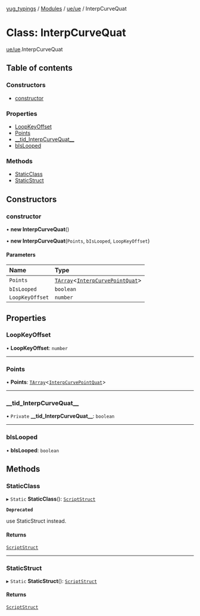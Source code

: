 [yug_typings](../README.md) / [Modules](../modules.md) / [ue/ue](../modules/ue_ue.md) / InterpCurveQuat

# Class: InterpCurveQuat

[ue/ue](../modules/ue_ue.md).InterpCurveQuat

## Table of contents

### Constructors

- [constructor](ue_ue.InterpCurveQuat.md#constructor)

### Properties

- [LoopKeyOffset](ue_ue.InterpCurveQuat.md#loopkeyoffset)
- [Points](ue_ue.InterpCurveQuat.md#points)
- [\_\_tid\_InterpCurveQuat\_\_](ue_ue.InterpCurveQuat.md#__tid_interpcurvequat__)
- [bIsLooped](ue_ue.InterpCurveQuat.md#bislooped)

### Methods

- [StaticClass](ue_ue.InterpCurveQuat.md#staticclass)
- [StaticStruct](ue_ue.InterpCurveQuat.md#staticstruct)

## Constructors

### constructor

• **new InterpCurveQuat**()

• **new InterpCurveQuat**(`Points`, `bIsLooped`, `LoopKeyOffset`)

#### Parameters

| Name | Type |
| :------ | :------ |
| `Points` | [`TArray`](../interfaces/ue_puerts.TArray.md)<[`InterpCurvePointQuat`](ue_ue.InterpCurvePointQuat.md)\> |
| `bIsLooped` | `boolean` |
| `LoopKeyOffset` | `number` |

## Properties

### LoopKeyOffset

• **LoopKeyOffset**: `number`

___

### Points

• **Points**: [`TArray`](../interfaces/ue_puerts.TArray.md)<[`InterpCurvePointQuat`](ue_ue.InterpCurvePointQuat.md)\>

___

### \_\_tid\_InterpCurveQuat\_\_

• `Private` **\_\_tid\_InterpCurveQuat\_\_**: `boolean`

___

### bIsLooped

• **bIsLooped**: `boolean`

## Methods

### StaticClass

▸ `Static` **StaticClass**(): [`ScriptStruct`](ue_ue.ScriptStruct.md)

**`Deprecated`**

use StaticStruct instead.

#### Returns

[`ScriptStruct`](ue_ue.ScriptStruct.md)

___

### StaticStruct

▸ `Static` **StaticStruct**(): [`ScriptStruct`](ue_ue.ScriptStruct.md)

#### Returns

[`ScriptStruct`](ue_ue.ScriptStruct.md)
